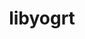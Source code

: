 ---
title: "libyogrt"
layout: cache
categories: [package, develop]
meta: {"compilers": ["gcc@11.4.0", "gcc@7.5.0", "gcc@9.4.0", "intel-oneapi-compilers@2025.1.0"], "num_specs": 46, "num_specs_by_stack": {"e4s": 10, "e4s-neoverse-v2": 11, "e4s-neoverse_v1": 2, "e4s-oneapi": 10, "e4s-power": 2, "radiuss": 11, "root": 46, "tutorial": 10}, "oss": ["ubuntu18.04", "ubuntu20.04", "ubuntu22.04"], "platforms": ["linux"], "stacks": ["e4s", "e4s-neoverse-v2", "e4s-neoverse_v1", "e4s-oneapi", "e4s-power", "radiuss", "root", "tutorial"], "targets": ["neoverse_v1", "neoverse_v2", "ppc64le", "x86_64_v3"], "versions": ["1.35"]}
spec_details: [{"compiler": "gcc@11.4.0", "hash": "2g5ch7cpb67v44xrfpm2aechiqljggoi", "os": "ubuntu22.04", "platform": "linux", "size": "-", "stacks": ["e4s-neoverse-v2", "root"], "target": "neoverse_v2", "variants": ["build_system=autotools", "scheduler=slurm", "~static"], "versions": ["1.35"]}, {"compiler": "intel-oneapi-compilers@2025.1.0", "hash": "3psb2id3sr6vy6ydcm5j2qc4atizhoiv", "os": "ubuntu22.04", "platform": "linux", "size": "-", "stacks": ["e4s-oneapi", "root"], "target": "x86_64_v3", "variants": ["build_system=autotools", "scheduler=slurm", "~static"], "versions": ["1.35"]}, {"compiler": "intel-oneapi-compilers@2025.1.0", "hash": "3scsdy57dqhxcpwtnges3ya7fykkvmct", "os": "ubuntu22.04", "platform": "linux", "size": "-", "stacks": ["e4s-oneapi", "root"], "target": "x86_64_v3", "variants": ["build_system=autotools", "scheduler=slurm", "~static"], "versions": ["1.35"]}, {"compiler": "gcc@9.4.0", "hash": "4g4jl7iuuwbe6twykdnzzpowvf23ib4m", "os": "ubuntu20.04", "platform": "linux", "size": "-", "stacks": ["e4s-power", "root"], "target": "ppc64le", "variants": ["build_system=autotools", "scheduler=slurm", "~static"], "versions": ["1.35"]}, {"compiler": "gcc@11.4.0", "hash": "5g2frjgrjb46ucwh4vge65ohhpn7smux", "os": "ubuntu22.04", "platform": "linux", "size": "-", "stacks": ["e4s-neoverse-v2", "root"], "target": "neoverse_v2", "variants": ["build_system=autotools", "scheduler=slurm", "~static"], "versions": ["1.35"]}, {"compiler": "gcc@11.4.0", "hash": "6eleaokb5z5mzbffxaf7hvusgcntyigp", "os": "ubuntu22.04", "platform": "linux", "size": "-", "stacks": ["e4s", "root", "tutorial"], "target": "x86_64_v3", "variants": ["build_system=autotools", "scheduler=slurm", "~static"], "versions": ["1.35"]}, {"compiler": "gcc@11.4.0", "hash": "6lpgmq4op6pjbbiqzp324rumeatpc5my", "os": "ubuntu22.04", "platform": "linux", "size": "-", "stacks": ["e4s-neoverse-v2", "root"], "target": "neoverse_v2", "variants": ["build_system=autotools", "scheduler=slurm", "~static"], "versions": ["1.35"]}, {"compiler": "gcc@11.4.0", "hash": "a5tyxvtcumaaskyhay6dnuunmzulchyc", "os": "ubuntu22.04", "platform": "linux", "size": "-", "stacks": ["e4s-neoverse-v2", "root"], "target": "neoverse_v2", "variants": ["build_system=autotools", "scheduler=slurm", "~static"], "versions": ["1.35"]}, {"compiler": "gcc@11.4.0", "hash": "bnheh77eurvbbnlgwb5dng5mrl27d4zg", "os": "ubuntu22.04", "platform": "linux", "size": "-", "stacks": ["e4s", "root", "tutorial"], "target": "x86_64_v3", "variants": ["build_system=autotools", "scheduler=slurm", "~static"], "versions": ["1.35"]}, {"compiler": "gcc@11.4.0", "hash": "byyxelzqcuqnhmt5hvcarwspgxm47tin", "os": "ubuntu22.04", "platform": "linux", "size": "-", "stacks": ["e4s", "root", "tutorial"], "target": "x86_64_v3", "variants": ["build_system=autotools", "scheduler=slurm", "~static"], "versions": ["1.35"]}, {"compiler": "gcc@11.4.0", "hash": "cypok76obnv36xdooi5is4akeyiatv4d", "os": "ubuntu22.04", "platform": "linux", "size": "-", "stacks": ["e4s", "root", "tutorial"], "target": "x86_64_v3", "variants": ["build_system=autotools", "scheduler=slurm", "~static"], "versions": ["1.35"]}, {"compiler": "gcc@7.5.0", "hash": "eaxkhbimbaudgdo5zcca2ym3k4gd4b4m", "os": "ubuntu18.04", "platform": "linux", "size": "-", "stacks": ["radiuss", "root"], "target": "x86_64_v3", "variants": ["build_system=autotools", "scheduler=slurm", "~static"], "versions": ["1.35"]}, {"compiler": "intel-oneapi-compilers@2025.1.0", "hash": "f7lxlkhb3ls3ontkbcotn73rw7hjfxvr", "os": "ubuntu22.04", "platform": "linux", "size": "-", "stacks": ["e4s-oneapi", "root"], "target": "x86_64_v3", "variants": ["build_system=autotools", "scheduler=slurm", "~static"], "versions": ["1.35"]}, {"compiler": "gcc@11.4.0", "hash": "fahbp7jdpokbh3ojvu56jiox3stp3niw", "os": "ubuntu22.04", "platform": "linux", "size": "-", "stacks": ["e4s", "root", "tutorial"], "target": "x86_64_v3", "variants": ["build_system=autotools", "scheduler=slurm", "~static"], "versions": ["1.35"]}, {"compiler": "gcc@11.4.0", "hash": "feitkzngbygmaye2nw5a56ictol2it2c", "os": "ubuntu22.04", "platform": "linux", "size": "-", "stacks": ["e4s", "root", "tutorial"], "target": "x86_64_v3", "variants": ["build_system=autotools", "scheduler=slurm", "~static"], "versions": ["1.35"]}, {"compiler": "gcc@7.5.0", "hash": "gv2l6qdxejhqcyrj2mjl6qmu3laz67m7", "os": "ubuntu18.04", "platform": "linux", "size": "-", "stacks": ["radiuss", "root"], "target": "x86_64_v3", "variants": ["build_system=autotools", "scheduler=slurm", "~static"], "versions": ["1.35"]}, {"compiler": "intel-oneapi-compilers@2025.1.0", "hash": "gzboby65xhggvsum4iqvvzkafag4jmqr", "os": "ubuntu22.04", "platform": "linux", "size": "-", "stacks": ["e4s-oneapi", "root"], "target": "x86_64_v3", "variants": ["build_system=autotools", "scheduler=slurm", "~static"], "versions": ["1.35"]}, {"compiler": "gcc@11.4.0", "hash": "irsm24etbmoqtk5qrdvmvlgun7u67pgr", "os": "ubuntu22.04", "platform": "linux", "size": "-", "stacks": ["e4s-neoverse_v1", "root"], "target": "neoverse_v1", "variants": ["build_system=autotools", "scheduler=slurm", "~static"], "versions": ["1.35"]}, {"compiler": "intel-oneapi-compilers@2025.1.0", "hash": "jg7lhlszz67qbcedo7loaw56hphzfkhc", "os": "ubuntu22.04", "platform": "linux", "size": "-", "stacks": ["e4s-oneapi", "root"], "target": "x86_64_v3", "variants": ["build_system=autotools", "scheduler=slurm", "~static"], "versions": ["1.35"]}, {"compiler": "intel-oneapi-compilers@2025.1.0", "hash": "jq6n3yfz2gn3p5rsvrfufvbthn4shwgj", "os": "ubuntu22.04", "platform": "linux", "size": "-", "stacks": ["e4s-oneapi", "root"], "target": "x86_64_v3", "variants": ["build_system=autotools", "scheduler=slurm", "~static"], "versions": ["1.35"]}, {"compiler": "gcc@11.4.0", "hash": "k4simphdijc2x6kvk55nqpaomvis2ryw", "os": "ubuntu22.04", "platform": "linux", "size": "-", "stacks": ["e4s", "root", "tutorial"], "target": "x86_64_v3", "variants": ["build_system=autotools", "scheduler=slurm", "~static"], "versions": ["1.35"]}, {"compiler": "intel-oneapi-compilers@2025.1.0", "hash": "kd4tsa6jr75narqvoekvm4xoqoqpgzhx", "os": "ubuntu22.04", "platform": "linux", "size": "-", "stacks": ["e4s-oneapi", "root"], "target": "x86_64_v3", "variants": ["build_system=autotools", "scheduler=slurm", "~static"], "versions": ["1.35"]}, {"compiler": "gcc@11.4.0", "hash": "kvnitwerfndjieuqod2mh4qr63jvll5w", "os": "ubuntu22.04", "platform": "linux", "size": "-", "stacks": ["e4s-neoverse-v2", "root"], "target": "neoverse_v2", "variants": ["build_system=autotools", "scheduler=slurm", "~static"], "versions": ["1.35"]}, {"compiler": "gcc@7.5.0", "hash": "lifg4jqx4ssvrasipl6baqvnpwbog4tn", "os": "ubuntu18.04", "platform": "linux", "size": "-", "stacks": ["radiuss", "root"], "target": "x86_64_v3", "variants": ["build_system=autotools", "scheduler=slurm", "~static"], "versions": ["1.35"]}, {"compiler": "gcc@11.4.0", "hash": "m4ltuydcudvnzdzwbs6uiic7jqko3ilx", "os": "ubuntu22.04", "platform": "linux", "size": "-", "stacks": ["e4s-neoverse-v2", "root"], "target": "neoverse_v2", "variants": ["build_system=autotools", "scheduler=slurm", "~static"], "versions": ["1.35"]}, {"compiler": "gcc@9.4.0", "hash": "mhecw4gt53gtmh4o3dh7eoabn2nvjv26", "os": "ubuntu20.04", "platform": "linux", "size": "-", "stacks": ["e4s-power", "root"], "target": "ppc64le", "variants": ["build_system=autotools", "scheduler=slurm", "~static"], "versions": ["1.35"]}, {"compiler": "intel-oneapi-compilers@2025.1.0", "hash": "o5k25evwtfp2u53dmceiup63bokcaini", "os": "ubuntu22.04", "platform": "linux", "size": "-", "stacks": ["e4s-oneapi", "root"], "target": "x86_64_v3", "variants": ["build_system=autotools", "scheduler=slurm", "~static"], "versions": ["1.35"]}, {"compiler": "gcc@11.4.0", "hash": "od6rjgfoqxsif7xr3miuu4fzap2vkyuk", "os": "ubuntu22.04", "platform": "linux", "size": "-", "stacks": ["e4s", "root", "tutorial"], "target": "x86_64_v3", "variants": ["build_system=autotools", "scheduler=slurm", "~static"], "versions": ["1.35"]}, {"compiler": "gcc@11.4.0", "hash": "ok36nwvlrgkd4lnkgy6exzldiuhkkdx5", "os": "ubuntu22.04", "platform": "linux", "size": "-", "stacks": ["e4s-neoverse-v2", "root"], "target": "neoverse_v2", "variants": ["build_system=autotools", "scheduler=slurm", "~static"], "versions": ["1.35"]}, {"compiler": "intel-oneapi-compilers@2025.1.0", "hash": "okxwxbhgmzjbwhx6uxyg43uig6xe67xq", "os": "ubuntu22.04", "platform": "linux", "size": "-", "stacks": ["e4s-oneapi", "root"], "target": "x86_64_v3", "variants": ["build_system=autotools", "scheduler=slurm", "~static"], "versions": ["1.35"]}, {"compiler": "gcc@11.4.0", "hash": "osa25xa2f2iefcg27354i4acwkcnidlj", "os": "ubuntu22.04", "platform": "linux", "size": "-", "stacks": ["e4s-neoverse-v2", "root"], "target": "neoverse_v2", "variants": ["build_system=autotools", "scheduler=slurm", "~static"], "versions": ["1.35"]}, {"compiler": "gcc@11.4.0", "hash": "pc6iwfowpb5vhmzzbywm3hse7eouvygu", "os": "ubuntu22.04", "platform": "linux", "size": "-", "stacks": ["e4s-neoverse-v2", "root"], "target": "neoverse_v2", "variants": ["build_system=autotools", "scheduler=slurm", "~static"], "versions": ["1.35"]}, {"compiler": "intel-oneapi-compilers@2025.1.0", "hash": "pflcpoltovzbwvftdbslacxkodxo2pzp", "os": "ubuntu22.04", "platform": "linux", "size": "-", "stacks": ["e4s-oneapi", "root"], "target": "x86_64_v3", "variants": ["build_system=autotools", "scheduler=slurm", "~static"], "versions": ["1.35"]}, {"compiler": "gcc@7.5.0", "hash": "povvvfzqxn767zf2aplu2xkturlghmlg", "os": "ubuntu18.04", "platform": "linux", "size": "-", "stacks": ["radiuss", "root"], "target": "x86_64_v3", "variants": ["build_system=autotools", "scheduler=slurm", "~static"], "versions": ["1.35"]}, {"compiler": "gcc@11.4.0", "hash": "qc247isozdzesjqisjno6cfrznzm7nvz", "os": "ubuntu22.04", "platform": "linux", "size": "-", "stacks": ["e4s-neoverse-v2", "root"], "target": "neoverse_v2", "variants": ["build_system=autotools", "scheduler=slurm", "~static"], "versions": ["1.35"]}, {"compiler": "gcc@7.5.0", "hash": "qona2nqmxla7nlkxg424nkp4dgky2vd6", "os": "ubuntu18.04", "platform": "linux", "size": "-", "stacks": ["radiuss", "root"], "target": "x86_64_v3", "variants": ["build_system=autotools", "scheduler=slurm", "~static"], "versions": ["1.35"]}, {"compiler": "gcc@7.5.0", "hash": "qp3dsyy7gmll5ycg3tc654qfe3ysvq2y", "os": "ubuntu18.04", "platform": "linux", "size": "-", "stacks": ["radiuss", "root"], "target": "x86_64_v3", "variants": ["build_system=autotools", "scheduler=slurm", "~static"], "versions": ["1.35"]}, {"compiler": "gcc@11.4.0", "hash": "rb6bzqh7a6reozi7fiuhjarnmiofyazg", "os": "ubuntu22.04", "platform": "linux", "size": "-", "stacks": ["e4s-neoverse-v2", "root"], "target": "neoverse_v2", "variants": ["build_system=autotools", "scheduler=slurm", "~static"], "versions": ["1.35"]}, {"compiler": "gcc@11.4.0", "hash": "ssnbtey7cfz7eobz2zjwppicxqo3tce6", "os": "ubuntu22.04", "platform": "linux", "size": "-", "stacks": ["e4s", "root", "tutorial"], "target": "x86_64_v3", "variants": ["build_system=autotools", "scheduler=slurm", "~static"], "versions": ["1.35"]}, {"compiler": "gcc@11.4.0", "hash": "t35muijcp4mkjbq5vehuqvc6clc53noz", "os": "ubuntu22.04", "platform": "linux", "size": "-", "stacks": ["e4s-neoverse_v1", "root"], "target": "neoverse_v1", "variants": ["build_system=autotools", "scheduler=slurm", "~static"], "versions": ["1.35"]}, {"compiler": "gcc@7.5.0", "hash": "tcnfnveyhubtiynlhftk6tvwdw5zfws6", "os": "ubuntu18.04", "platform": "linux", "size": "-", "stacks": ["radiuss", "root"], "target": "x86_64_v3", "variants": ["build_system=autotools", "scheduler=slurm", "~static"], "versions": ["1.35"]}, {"compiler": "gcc@7.5.0", "hash": "v4qxvq7u4bjndx26rpmvlckuyx6vc7ep", "os": "ubuntu18.04", "platform": "linux", "size": "-", "stacks": ["radiuss", "root"], "target": "x86_64_v3", "variants": ["build_system=autotools", "scheduler=slurm", "~static"], "versions": ["1.35"]}, {"compiler": "gcc@11.4.0", "hash": "wqbp7sqhzrdmtfb2sjdp44kkrfmjzm3f", "os": "ubuntu22.04", "platform": "linux", "size": "-", "stacks": ["e4s", "root", "tutorial"], "target": "x86_64_v3", "variants": ["build_system=autotools", "scheduler=slurm", "~static"], "versions": ["1.35"]}, {"compiler": "gcc@7.5.0", "hash": "xl3mcvwq2xd2baldfxcfwx6atov2zthm", "os": "ubuntu18.04", "platform": "linux", "size": "-", "stacks": ["radiuss", "root"], "target": "x86_64_v3", "variants": ["build_system=autotools", "scheduler=slurm", "~static"], "versions": ["1.35"]}, {"compiler": "gcc@7.5.0", "hash": "xsru2gljnwvtg6akdsgafua5lybtib5l", "os": "ubuntu18.04", "platform": "linux", "size": "-", "stacks": ["radiuss", "root"], "target": "x86_64_v3", "variants": ["build_system=autotools", "scheduler=slurm", "~static"], "versions": ["1.35"]}, {"compiler": "gcc@7.5.0", "hash": "ya5shcesjpk2spdiqx3enzkpo3ui2exr", "os": "ubuntu18.04", "platform": "linux", "size": "-", "stacks": ["radiuss", "root"], "target": "x86_64_v3", "variants": ["build_system=autotools", "scheduler=slurm", "~static"], "versions": ["1.35"]}]
---